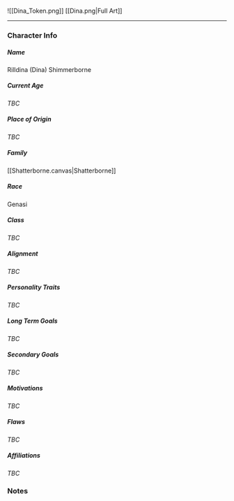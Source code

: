 ![[Dina_Token.png]]
[[Dina.png|Full Art]]

---
### Character Info

##### Name 
Rilldina (Dina) Shimmerborne

##### Current Age
*TBC*

##### Place of Origin
*TBC*

##### Family
[[Shatterborne.canvas|Shatterborne]]

##### Race
Genasi

##### Class
*TBC*

##### Alignment
*TBC*

##### Personality Traits
*TBC*

##### Long Term Goals
*TBC*

##### Secondary Goals
*TBC*

##### Motivations
*TBC*

##### Flaws
*TBC*

##### Affiliations
*TBC*

### Notes